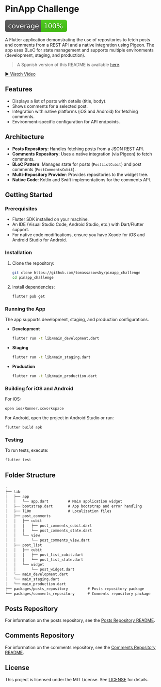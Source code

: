 # PinApp Challenge

![codecov](coverage_badge.svg)

A Flutter application demonstrating the use of repositories to fetch posts and comments from a REST API and a native integration using Pigeon. The app uses BLoC for state management and supports multiple environments (development, staging, and production).

> A Spanish version of this README is available [here](README.es.md).

[▶ Watch Video](https://drive.google.com/file/d/16pBPPZZtOXpD0ujZ4PfkzMZr9mFTUDvv/view)

## Features

- Displays a list of posts with details (title, body).
- Shows comments for a selected post.
- Integration with native platforms (iOS and Android) for fetching comments.
- Environment-specific configuration for API endpoints.

## Architecture

- **Posts Repository**: Handles fetching posts from a JSON REST API.
- **Comments Repository**: Uses a native integration (via Pigeon) to fetch comments.
- **BLoC Pattern**: Manages state for posts (`PostListCubit`) and post comments (`PostCommentsCubit`).
- **Multi-Repository Provider**: Provides repositories to the widget tree.
- **Native Code**: Kotlin and Swift implementations for the comments API.

## Getting Started

### Prerequisites

- Flutter SDK installed on your machine.
- An IDE (Visual Studio Code, Android Studio, etc.) with Dart/Flutter support.
- For native code modifications, ensure you have Xcode for iOS and Android Studio for Android.

### Installation

1. Clone the repository:

   ```bash
   git clone https://github.com/tomassasovsky/pinapp_challenge
   cd pinapp_challenge
   ```

2. Install dependencies:

   ```bash
   flutter pub get
   ```

### Running the App

The app supports development, staging, and production configurations.

- **Development**

  ```bash
  flutter run -t lib/main_development.dart
  ```

- **Staging**

  ```bash
  flutter run -t lib/main_staging.dart
  ```

- **Production**

  ```bash
  flutter run -t lib/main_production.dart
  ```

### Building for iOS and Android

For iOS:

```bash
open ios/Runner.xcworkspace
```

For Android, open the project in Android Studio or run:

```bash
flutter build apk
```

### Testing

To run tests, execute:

```bash
flutter test
```

## Folder Structure

```
.
├── lib
│   ├── app
│   │   └── app.dart         # Main application widget
│   ├── bootstrap.dart       # App bootstrap and error handling
│   ├── l10n                 # Localization files
│   ├── post_comments
│   │   ├── cubit
│   │   │   ├── post_comments_cubit.dart
│   │   │   └── post_comments_state.dart
│   │   └── view
│   │       └── post_comments_view.dart
│   ├── post_list
│   │   ├── cubit
│   │   │   ├── post_list_cubit.dart
│   │   │   └── post_list_state.dart
│   │   └── widget
│   │       └── post_widget.dart
│   └── main_development.dart
│   └── main_staging.dart
│   └── main_production.dart
├── packages/posts_repository         # Posts repository package
└── packages/comments_repository      # Comments repository package
```

## Posts Repository

For information on the posts repository, see the [Posts Repository README](packages/posts_repository/README.md).

## Comments Repository

For information on the comments repository, see the [Comments Repository README](packages/comments_repository/README.md).

## License

This project is licensed under the MIT License. See [LICENSE](LICENSE) for details.
